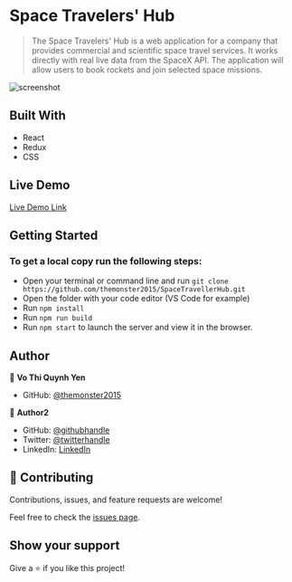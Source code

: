 
# Space Travelers' Hub

> The Space Travelers' Hub is a web application for a company that provides commercial and scientific space travel services. It works directly with real live data from the SpaceX API. The application will allow users to book rockets and join selected space missions.

![screenshot](./app_screenshot.png)


## Built With

- React
- Redux
- CSS

## Live Demo

[Live Demo Link](https://www.example.com)

## Getting Started

### To get a local copy run the following steps:

- Open your terminal or command line and run `git clone https://github.com/themonster2015/SpaceTravellerHub.git`
- Open the folder with your code editor (VS Code for example)
- Run `npm install`
- Run `npm run build`
- Run `npm start` to launch the server and view it in the browser.

## Author

👤 **Vo Thi Quynh Yen**

- GitHub: [@themonster2015](https://github.com/themonster2015)

👤 **Author2**

- GitHub: [@githubhandle](https://github.com/githubhandle)
- Twitter: [@twitterhandle](https://twitter.com/twitterhandle)
- LinkedIn: [LinkedIn](https://linkedin.com/in/linkedinhandle)


## 🤝 Contributing

Contributions, issues, and feature requests are welcome!

Feel free to check the [issues page](https://github.com/themonster2015/SpaceTravellerHub/issues).

## Show your support

Give a ⭐️ if you like this project!
